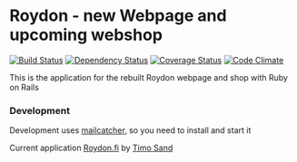 # Roydon - new Webpage and upcoming webshop
[![Build Status](https://travis-ci.org/deiga/new-Roydon.png?branch=develop)](https://travis-ci.org/deiga/new-Roydon)
[![Dependency Status](https://gemnasium.com/deiga/new-Roydon.png?branch=develop)](https://gemnasium.com/deiga/new-Roydon)
[![Coverage Status](https://coveralls.io/repos/deiga/new-Roydon/badge.png?branch=develop)](https://coveralls.io/r/deiga/new-Roydon)
[![Code Climate](https://codeclimate.com/github/deiga/new-Roydon.png?branch=develop)](https://codeclimate.com/github/deiga/new-Roydon)

This is the application for the rebuilt Roydon webpage and shop with Ruby on Rails

### Development

Development uses [mailcatcher](https://github.com/sj26/mailcatcher), so you need to install and start it

Current application [Roydon.fi](http://www.roydon.fi)
by [Timo Sand](http://timosand.com)
